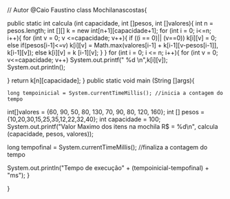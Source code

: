 // Autor @Caio Faustino
class Mochilanascostas{
	
public static int calcula (int capacidade, int []pesos, int []valores){
int n = pesos.length;
    int [][] k = new int[n+1][capacidade+1];
      for (int i = 0; i<=n; i++){
        for (int v = 0; v <=capacidade; v++){
          if ((i == 0)|| (v==0))
            k[i][v] = 0;
            else
            if(pesos[i-1]<=v)
                k[i][v] = Math.max(valores[i-1] + k[i-1][v-pesos[i-1]], k[i-1][v]);
            else
                k[i][v] = k [i-1][v];
}
        }
        for (int i = 0; i <= n; i++){
            for (int v = 0; v<=capacidade; v++)
                System.out.printf(" %d \n",k[i][v]);
            System.out.println();
        
}
return k[n][capacidade];
}
public static void main (String []args){
	
	long tempoinicial = System.currentTimeMillis(); //inicia a contagem do tempo
    
int[]valores = {60, 90, 50, 80, 130, 70, 90, 80, 120, 160};
int [] pesos = {10,20,30,15,25,35,12,22,32,40};
int capacidade = 100;
System.out.printf("Valor Maximo dos itens na mochila R$ = %d\n", calcula (capacidade, pesos, valores));

long tempofinal = System.currentTimeMillis(); //finaliza a contagem do tempo

System.out.println("Tempo de execução" + (tempoinicial-tempofinal) + "ms");
}

}
